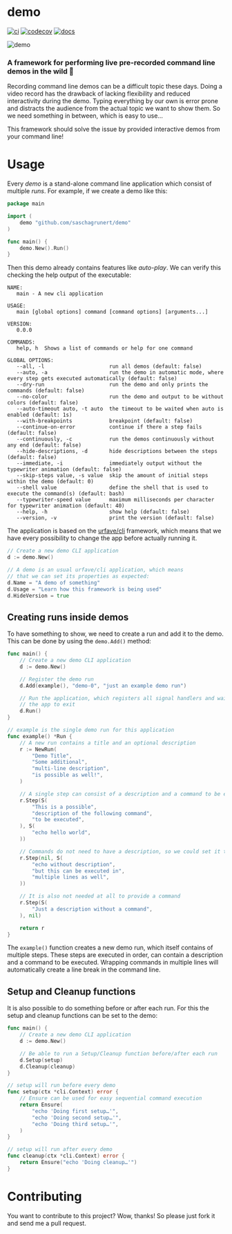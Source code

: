 # demo

[![ci](https://github.com/saschagrunert/demo/actions/workflows/test.yml/badge.svg)](https://github.com/saschagrunert/demo/actions/workflows/test.yml)
[![codecov](https://codecov.io/gh/saschagrunert/demo/branch/main/graph/badge.svg)](https://codecov.io/gh/saschagrunert/demo)
[![docs](https://img.shields.io/badge/godoc-demo-blue)](https://godoc.org/github.com/saschagrunert/demo)

![demo](.github/demo.svg)

### A framework for performing live pre-recorded command line demos in the wild 📼

Recording command line demos can be a difficult topic these days. Doing a video
record has the drawback of lacking flexibility and reduced interactivity during
the demo. Typing everything by our own is error prone and distracts the audience
from the actual topic we want to show them. So we need something in between,
which is easy to use…

This framework should solve the issue by provided interactive demos from your
command line!

# Usage

Every _demo_ is a stand-alone command line application which consist of
multiple _runs_. For example, if we create a demo like this:

```go
package main

import (
	demo "github.com/saschagrunert/demo"
)

func main() {
	demo.New().Run()
}
```

Then this demo already contains features like _auto-play_. We can verify this
checking the help output of the executable:

```
NAME:
   main - A new cli application

USAGE:
   main [global options] command [command options] [arguments...]

VERSION:
   0.0.0

COMMANDS:
   help, h  Shows a list of commands or help for one command

GLOBAL OPTIONS:
   --all, -l                     run all demos (default: false)
   --auto, -a                    run the demo in automatic mode, where every step gets executed automatically (default: false)
   --dry-run                     run the demo and only prints the commands (default: false)
   --no-color                    run the demo and output to be without colors (default: false)
   --auto-timeout auto, -t auto  the timeout to be waited when auto is enabled (default: 1s)
   --with-breakpoints            breakpoint (default: false)
   --continue-on-error           continue if there a step fails (default: false)
   --continuously, -c            run the demos continuously without any end (default: false)
   --hide-descriptions, -d       hide descriptions between the steps (default: false)
   --immediate, -i               immediately output without the typewriter animation (default: false)
   --skip-steps value, -s value  skip the amount of initial steps within the demo (default: 0)
   --shell value                 define the shell that is used to execute the command(s) (default: bash)
   --typewriter-speed value      maximum milliseconds per character for typewriter animation (default: 40)
   --help, -h                    show help (default: false)
   --version, -v                 print the version (default: false)
```

The application is based on the [urfave/cli](https://github.com/urfave/cli)
framework, which means that we have every possibility to change the app before
actually running it.

```go
// Create a new demo CLI application
d := demo.New()

// A demo is an usual urfave/cli application, which means
// that we can set its properties as expected:
d.Name = "A demo of something"
d.Usage = "Learn how this framework is being used"
d.HideVersion = true
```

## Creating runs inside demos

To have something to show, we need to create a run and add it to the demo. This
can be done by using the `demo.Add()` method:

```go
func main() {
	// Create a new demo CLI application
	d := demo.New()

	// Register the demo run
	d.Add(example(), "demo-0", "just an example demo run")

	// Run the application, which registers all signal handlers and waits for
	// the app to exit
	d.Run()
}

// example is the single demo run for this application
func example() *Run {
	// A new run contains a title and an optional description
	r := NewRun(
		"Demo Title",
		"Some additional",
		"multi-line description",
		"is possible as well!",
	)

	// A single step can consist of a description and a command to be executed
	r.Step(S(
		"This is a possible",
		"description of the following command",
		"to be executed",
	), S(
		"echo hello world",
	))

	// Commands do not need to have a description, so we could set it to `nil`
	r.Step(nil, S(
		"echo without description",
		"but this can be executed in",
		"multiple lines as well",
	))

	// It is also not needed at all to provide a command
	r.Step(S(
		"Just a description without a command",
	), nil)

	return r
}
```

The `example()` function creates a new demo run, which itself contains of
multiple steps. These steps are executed in order, can contain a description and
a command to be executed. Wrapping commands in multiple lines will automatically
create a line break in the command line.

## Setup and Cleanup functions

It is also possible to do something before or after each run. For this the setup
and cleanup functions can be set to the demo:

```go
func main() {
	// Create a new demo CLI application
	d := demo.New()

	// Be able to run a Setup/Cleanup function before/after each run
	d.Setup(setup)
	d.Cleanup(cleanup)
}

// setup will run before every demo
func setup(ctx *cli.Context) error {
	// Ensure can be used for easy sequential command execution
	return Ensure(
		"echo 'Doing first setup…'",
		"echo 'Doing second setup…'",
		"echo 'Doing third setup…'",
	)
}

// setup will run after every demo
func cleanup(ctx *cli.Context) error {
	return Ensure("echo 'Doing cleanup…'")
}
```

# Contributing

You want to contribute to this project? Wow, thanks! So please just fork it and
send me a pull request.

